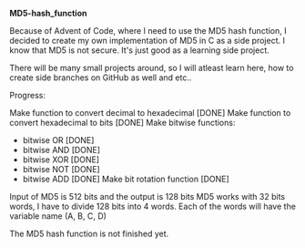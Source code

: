 **MD5-hash_function**

Because of Advent of Code, where I need to use the MD5 hash function, I decided to create my own implementation of MD5 in C as a side project.
I know that MD5 is not secure. It's just good as a learning side project.

There will be many small projects around, so I will atleast learn here, how to create side branches on GitHub as well and etc..

Progress:

Make function to convert decimal to hexadecimal [DONE]
Make function to convert hexadecimal to bits [DONE]
Make bitwise functions:
- bitwise OR [DONE]
- bitwise AND [DONE]
- bitwise XOR [DONE]
- bitwise NOT [DONE]
- bitwise ADD [DONE]
Make bit rotation function [DONE]

Input of MD5 is 512 bits and the output is 128 bits
MD5 works with 32 bits words, I have to divide 128 bits into 4 words.
Each of the words will have the variable name (A, B, C, D)

The MD5 hash function is not finished yet.
